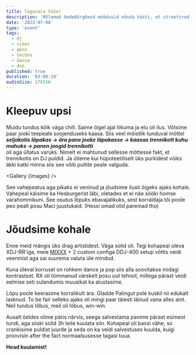 ```yaml
---
title: Tagavara Viker
description: 'Mõlemad 6ede6õrg6eod möödusid nõnda hästi, et streetcred lendab lakke. Nii saimegi Vikerpeol genni alla korusele seti. Plaanitud DJd ei saanud tulla ja soovitusega tuligi postkasti pakkumine.'
date: '2023-07-08'
type: 'event'
tags:
  - dj
  - viker
  - genn
  - techno
  - dance
  - dnb
published: true
duration: '03:08:19'
audioSize: 176556
---
```


<script>
 import pic1 from '$lib/assets/2023-07-08_1.jpg?as=run'
 import pic2 from '$lib/assets/2023-07-08_2.jpg?as=run'
 import Gallery from '$lib/components/Gallery.svelte';

 const images = [{ src:pic1, alt:"Mõlemad monospacee liikmed tänaval. RX kükitab paremal pool ja avab nüüdseks poolikut siidri purki. Vasakul pool hoiab Mimmu kleepuvat DJ pulti." }]
 const images2 = [{src: pic2, alt:'Prodhannese tehtud selfie, mille taustal on mõlemad monospacee liikmed.' }]

</script>

# Kleepuv upsi

Muidu tundus kõik väga chill. Saime õigel ajal liikuma ja elu oli ilus. Võtsime paar jooki teepeale soojenduseks kaasa. Siis veel mõistlik tunduval mõttel\
**_seljakotis läpakas -> ära pane jooke läpakasse -> kaasas trennikott kuhu mahuks -> panen joogid trennikotti_**\
oli aga üllatus varuks. Nimelt ei mahtunud sellesse mõttesse fakt, et trennikotis on DJ puldid. Ja ütleme kui hüpoteetiliselt üks purkidest võiks äkki katki minna siis see võib pultite peale valguda.

<Gallery {images} />

See vahepeatus aga pikaks ei veninud ja jõudsime ilusti õigeks ajaks kohale. Vahepeal käisime ka Hesburgerist läbi, oletades et ei näe sööki homse varahommikuni. See osutus lõpuks ebavajalikuks, sest korraldaja tõi poole peo pealt posu Maci juustukaid. (Hessi omad olid paremad tho)

# Jõudsime kohale

Enne meid mängis üks drag artistidest. Väga solid oli. Tegi kohapeal oleva XDJ-RR'iga, meie [MIXXX](https://mixxx.org/) + 2 custom configa DDJ-400 setup võttis veidi veenmist aga sai suurema valuta üle mindud.

<Gallery images={images2} />

Kuna üleval korrusel on rohkem dance ja pop siis alla soovitakse midagi kontrastset. RX oli tõmmanud värskelt posu uut tehnot, millega pärast veidi eelmise seti sulandumis muusikat ka alustasime.

Lõpu poole keerasime korralikult ära. Gladde Palingut pole kuskil nii edukalt lasknud. To be fair selleks ajaks oli mingi paar täiesti läinud vana alles aint. Neil tundus lõbus, meil oli lõbus, win-win.

Ausalt öeldes olime päris närvis, seega salvestama panime pärast esimest tundi, aga siiski solid 3h teile kuulata siin. Kohapeal oli bassi vähe, so crankisime puldist juurde ja seda on ka veidi salvestuses kuulda, kuigi proovisin after the fact normaalsusesse tagasi tuua.

**Head kuulamist!**
